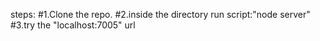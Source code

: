 steps: #1.Clone the repo. 
       #2.inside the directory run script:"node server"
       #3.try the "localhost:7005" url
